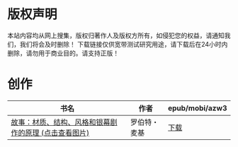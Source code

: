 # 版权声明

本站内容均从网上搜集，版权归著作人及版权方所有，如侵犯您的权益，请通知我们，我们将会及时删除！ 下载链接仅供宽带测试研究用途，请下载后在24小时内删除，请勿用于商业目的。请支持正版！

# 创作

| 书名 | 作者 | epub/mobi/azw3 |
| --- | --- | --- |
| [故事：材质、结构、风格和银幕剧作的原理 (点击查看图片)](https://www.dushupai.com/attachment/2024/06/04/9567d023ff14782a.jpg) | 罗伯特・麦基 | [下载](https://url89.ctfile.com/f/31084289-1357022953-524f05?p=8866) |
